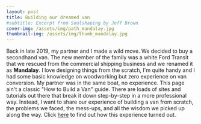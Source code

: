 ```yaml
---
layout: post
title: Building our dreamed van
#subtitle: Excerpt from Soulshaping by Jeff Brown
cover-img: /assets/img/path_mandalay.jpg
thumbnail-img: /assets/img/thumb_mandalay.jpg
---
```

Back in late 2019, my partner and I made a wild move. We decided to buy a secondhand van. The new member of the family was a white Ford Transit that we rescued from the commercial shipping business and we renamed it as **Mandalay**. I love designing things from the scratch, I'm quite handy and I had some basic knowledge on woodworking but zero experience on van conversion. My partner was in the same boat, no experience. This page ain't a classic "How to Build a Van" guide. There are loads of sites and tutorials out there that break it down step-by-step in a more professional way. Instead, I want to share our experience of building a van from scratch, the problems we faced, the mess-ups, and all the wisdom we picked up along the way. Click [here](../Mandalay) to find out how this experience turned out.
